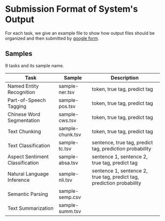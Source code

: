 # Submission Format of System's Output

For each task, we give an example file to show how output files should be organized and then submitted by [google form](https://docs.google.com/forms/u/1/d/e/1FAIpQLSdb_3PPRTXXjkl9MWUeVLc8Igw0eI-EtOrU93i6B61X9FRJKg/viewform).



## Samples 

9 tasks and its sample name.

| Task             				  | Sample           | Description
|---------------------------------|------------------|------------------------------|  
| Named Entity Recognition   	  | sample-ner.tsv   | token, true tag, predict tag |
| Part-of-Speech Tagging          | sample-pos.tsv   | token, true tag, predict tag |
| Chinese Word Segmentation 	  | sample-cws.tsv   | token, true tag, predict tag |
| Text Chunking 				  | sample-chunk.tsv | token, true tag, predict tag |
| Text Classification       	  | sample-tc.tsv    | sentence, true tag, predict tag, prediction probability 
| Aspect Sentiment Classification | sample-absa.tsv  | sentence 1, sentence 2, true tag, predict tag 
| Natural Language Inference      | sample-nli.tsv   | sentence 1, sentence 2, true tag, predict tag, prediction probability | 
| Semantic Parsing                | sample-semp.csv  | 
| Text Summarization              | sample-summ.tsv  | 
